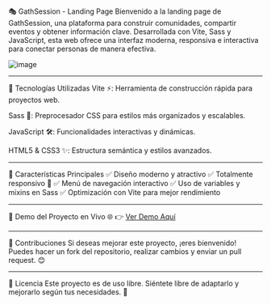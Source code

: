 🎭 GathSession - Landing Page
Bienvenido a la landing page de GathSession, una plataforma para construir comunidades, compartir eventos y obtener información clave.
Desarrollada con Vite, Sass y JavaScript, esta web ofrece una interfaz moderna, responsiva e interactiva para conectar personas de manera efectiva.

![image](https://github.com/user-attachments/assets/57942684-3be7-4d7a-b522-977498fcc833)

---

🚀 Tecnologías Utilizadas
Vite ⚡: Herramienta de construcción rápida para proyectos web.

Sass 🎨: Preprocesador CSS para estilos más organizados y escalables.

JavaScript 🛠️: Funcionalidades interactivas y dinámicas.

HTML5 & CSS3 ✨: Estructura semántica y estilos avanzados.

---

📌 Características Principales
✅ Diseño moderno y atractivo
✅ Totalmente responsivo 📱
✅ Menú de navegación interactivo
✅ Uso de variables y mixins en Sass
✅ Optimización con Vite para mejor rendimiento

---

🔗 Demo del Proyecto en Vivo 🌐
👉 [Ver Demo Aquí](https://proyectos-css-he-git-78172f-german-hernandezs-projects-7d62f0cc.vercel.app)

---

🤝 Contribuciones
Si deseas mejorar este proyecto, ¡eres bienvenido! Puedes hacer un fork del repositorio, realizar cambios y enviar un pull request. 😊

---

📌 Licencia
Este proyecto es de uso libre. Siéntete libre de adaptarlo y mejorarlo según tus necesidades. 🚀
